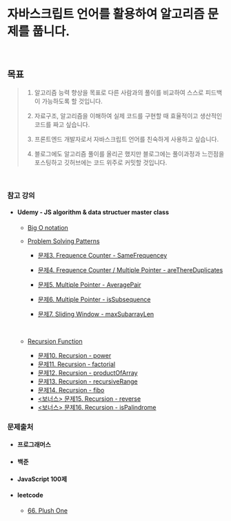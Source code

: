 # 자바스크립트 언어를 활용하여 알고리즘 문제를 풉니다.

<br>

## 목표

> 1. 알고리즘 능력 향상을 목표로 다른 사람과의 풀이를 비교하여 스스로 피드백이 가능하도록 할 것입니다.
>
> 2. 자료구조, 알고리즘을 이해하여 실제 코드를 구현할 때 효율적이고 생산적인 코드를 짜고 싶습니다.
>
> 3. 프론트엔드 개발자로서 자바스크립트 언어를 친숙하게 사용하고 싶습니다.
>
> 4. 블로그에도 알고리즘 풀이를 올리곤 했지만 블로그에는 풀이과정과 느낀점을 포스팅하고 깃허브에는 코드 위주로 커밋할 것입니다.

<br>

### 참고 강의

- #### Udemy - JS algorithm & data structuer master class

  - <a href='./udemy-algorithm&data-structure/bigO.md'>Big O notation</a>
  - <a href='./udemy-algorithm&data-structure/psPatterns.md'>Problem Solving Patterns</a>

    - <a href='./udemy-algorithm&data-structure/sameFrequency-my-answer.js'>문제3. Frequence Counter - SameFrequencey</a>
    - <a href='./udemy-algorithm&data-structure/areThereDuplicates-my-answer.js'>문제4. Frequence Counter / Multiple Pointer - areThereDuplicates</a>
    - <a href='./udemy-algorithm&data-structure/averagePair-my-answer.js'>문제5. Multiple Pointer - AveragePair</a>
    - <a href='./udemy-algorithm&data-structure/isSubsequence-my-answer.js'>문제6. Multiple Pointer - isSubsequence</a>
    - <a href='./udemy-algorithm&data-structure/maxSubarraySum-my-answer.js'>문제7. Sliding Window - maxSubarrayLen</a>

      <br>

  - <a href='./udemy-algorithm&data-structure/recursion/recursion.md'>Recursion Function</a>
    - <a href='./udemy-algorithm&data-structure/recursion/prac10_power.js'>문제10. Recursion - power</a>
    - <a href='./udemy-algorithm&data-structure/recursion/prac11_factorial.js'>문제11. Recursion - factorial</a>
    - <a href='./udemy-algorithm&data-structure/recursion/prac12_productOfArray.js'>문제12. Recursion - productOfArray</a>
    - <a href='./udemy-algorithm&data-structure/recursion/prac13_recursiveRange.js'>문제13. Recursion - recursiveRange</a>
    - <a href='./udemy-algorithm&data-structure/recursion/prac14_fib.js'>문제14. Recursion - fibo</a>
    - <a href='./udemy-algorithm&data-structure/recursion/prac15_reverse.js'><보너스> 문제15. Recursion - reverse</a>
    - <a href='./udemy-algorithm&data-structure/recursion/prac16_isPalindrome.js'><보너스> 문제16. Recursion - isPalindrome</a>

### 문제출처

- #### 프로그래머스
- #### 백준
- #### JavaScript 100제
- #### leetcode
  - <a href='./leetcode/easy/66. PlusOne.md'>66. Plush One</a>
